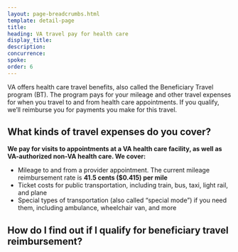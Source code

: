 ```yaml
---
layout: page-breadcrumbs.html
template: detail-page
title: 
heading: VA travel pay for health care 
display_title: 
description: 
concurrence: 
spoke: 
order: 6
---
```


<div class="va-introtext">
  
VA offers health care travel benefits, also called the Beneficiary Travel program (BT). 
The program pays for your mileage and other travel expenses for when you travel to and 
from health care appointments. If you qualify, we’ll reimburse you for payments you make for this travel.  

</div>

## What kinds of travel expenses do you cover?

**We pay for visits to appointments at a VA health care facility, as well as VA-authorized non-VA health care. We cover:**

-	Mileage to and from a provider appointment. The current mileage reimbursement rate is **41.5 cents ($0.415) per mile**
-	Ticket costs for public transportation, including train, bus, taxi, light rail, and plane
-	Special types of transportation (also called “special mode”) if you need them, including ambulance, wheelchair van, and more

## How do I find out if I qualify for beneficiary travel reimbursement?


